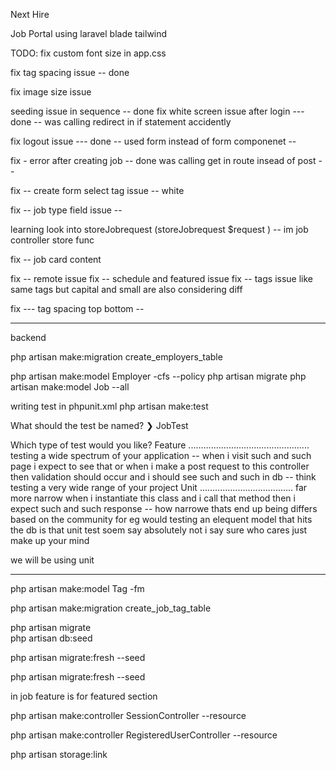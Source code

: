 Next Hire 

Job Portal using laravel blade tailwind 



TODO:
fix custom font size in app.css

fix tag spacing issue -- done

fix image size issue 

seeding issue in sequence -- done
fix white screen issue after login --- done -- was calling redirect in if statement accidently

fix logout issue --- done -- used form 
instead of form componenet --

fix - error after creating job -- done was calling get in route insead of post -- 

fix -- create form select tag issue -- 
white

fix -- job type field issue -- 

learning
look into storeJobrequest (storeJobrequest $request ) -- im job controller store func

fix -- job card content 

fix -- remote issue 
fix -- schedule and featured issue
fix -- tags issue like same tags but capital and small are also considering diff

fix --- tag spacing top bottom -- 

----------


backend 

php artisan make:migration create_employers_table

php artisan make:model Employer -cfs --policy
php artisan migrate
php artisan make:model Job --all  

writing test in phpunit.xml 
php artisan make:test

  What should the test be named?
❯ JobTest


  Which type of test would you like?
  Feature ................................................ testing a wide spectrum of your application -- when i visit such and such page i expect to see that or when i make a post request to this controller then validation should occur and i should see such and such in db -- think testing a very wide range of your project 
  Unit ..................................... far more narrow  when i instantiate this class and i call that method then i expect such and such response -- how narrowe thats end up being differs based on the community for eg would testing an elequent model that  hits the db is that unit test soem say absolutely not i say sure who cares just make up your mind 

  we will be using unit

  -------

  php artisan make:model Tag -fm

php artisan make:migration create_job_tag_table

 
php artisan migrate  
php artisan db:seed

php artisan migrate:fresh --seed

php artisan migrate:fresh --seed

in job feature is for featured section

php artisan make:controller SessionController --resource

php artisan make:controller RegisteredUserController --resource

php artisan storage:link